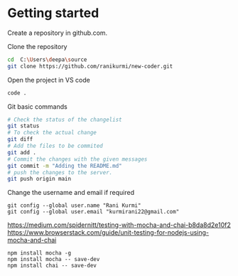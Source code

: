 # Getting started

Create a repository in github.com.

Clone the repository

```bash
cd  C:\Users\deepa\source
git clone https://github.com/ranikurmi/new-coder.git
```

Open the project in VS code

```bash
code .
```

Git basic commands

```bash
# Check the status of the changelist
git status
# To check the actual change
git diff
# Add the files to be commited
git add .
# Commit the changes with the given messages
git commit -m "Adding the README.md"
# push the changes to the server.
git push origin main
```

Change the username and email if required

```
git config --global user.name "Rani Kurmi"
git config --global user.email "kurmirani22@gmail.com"
```

https://medium.com/spidernitt/testing-with-mocha-and-chai-b8da8d2e10f2
https://www.browserstack.com/guide/unit-testing-for-nodejs-using-mocha-and-chai

```
npm install mocha -g
npm install mocha -- save-dev
npm install chai -- save-dev

```
